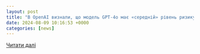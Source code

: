 ```yaml
---
layout: post
title: "В OpenAI визнали, що модель GPT-4o має «середній» рівень ризику зловживань | dev.ua"
date: 2024-08-09 10:16:53 +0000
categories: [news]
---
```


[Читати далі](https://dev.ua/news/gpt-4o-deshcho-ryzykovana-1723188300)
